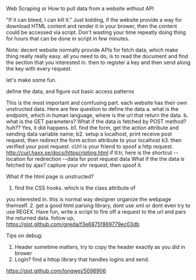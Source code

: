 Web Scraping or How to pull data from a website without API

"If it can bleed, I can kill it."
Just kidding, if the website provide a way for download HTML content and render it in your brower, then the content could be accessed via script. Don't wasting your time repeatly doing thing for hours that can be done in script in few minutes.

Note: decent website normally provide APIs for fetch data, which make thing really really easy.
all you need to do, is to read the document and find the section that you interested in.
then to register a key and then send along the key with every request.

let's make some fun.

define the data, and figure out basic access patterns 

This is the most important and comfusing part. each website has their own unstructed data. Here are few question to define the data 
a. what is the endpoint, which in human language, where is the url that return the data. 
b. what is the GET parameters? What if the data is fetched by POST method? huh?? Yes, it did happens. 
b1. find the form, get the action attribute and sending data variable name; 
b2. setup a localhost, print receive post request, then redirect the form action attribute to your localhost 
b3. then verified your post request. cUrl is your friend to spoof a http request. http://curl.haxx.se/docs/httpscripting.html if tl:tr, here is the shortcut --location for redirection --data for post request data
What if the the data is fetched by ajax? capture your xhr request, then spoof it.

What if the html page is unstructed? 
1. find the CSS hooks. which is the class attribute of

you interested in. this is normal way designer organize the webpage themself.
2. get a good html parsing library, dont use xml or dont even try to use REGEX.
Have fun, write a script to fire off a request to the url and pars the returned data.
follow up, https://gist.github.com/gjreda/f3e6875f869779ec03db

Tips on debug: 
1. Header sometime matters, try to copy the header exactly as you did in brower
2. Login? find a httop library that handles logins and send.

https://gist.github.com/longwei/5096906